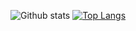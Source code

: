 ![Github stats](https://github-readme-stats.vercel.app/api?username=watsosc&show_icons=true&include_all_commits=true&custom_title=Github%20Stats&count_private=true&line_height=20&include_all_commits=true&bg_color=00000000&text_color=777) 
[![Top Langs](https://github-readme-stats.vercel.app/api/top-langs/?username=watsosc&layout=compact&card_width=445&bg_color=00000000&text_color=777)](https://github.com/PlamenHristov/github-readme-stats)

<!--
**watsosc/watsosc** is a ✨ _special_ ✨ repository because its `README.md` (this file) appears on your GitHub profile.

Here are some ideas to get you started:

- 🔭 I’m currently working on ...
- 🌱 I’m currently learning ...
- 👯 I’m looking to collaborate on ...
- 🤔 I’m looking for help with ...
- 💬 Ask me about ...
- 📫 How to reach me: ...
- 😄 Pronouns: ...
- ⚡ Fun fact: ...
-->
